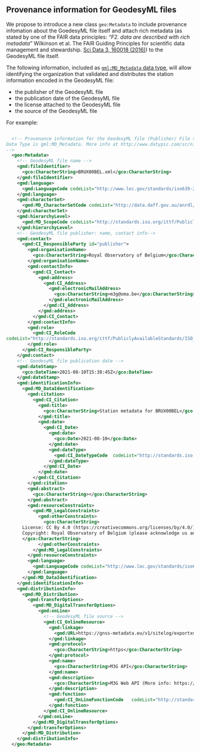 ## Provenance information for GeodesyML files

We propose to introduce a new class `geo:Metadata` to include provenance infomation about the GoedesyML file itself 
and attach rich metadata (as stated by one of the FAIR data principles: *“F2. data are described with rich metadata”* 
Wilkinson et al. The FAIR Guiding Principles for scientific data management and stewardship. [Sci Data 3, 160018 (2016)](https://www.nature.com/articles/sdata201618)) 
to the GeodesyML file itself. 

The following information, included as [`gml:MD_Metadata` data type](http://www.datypic.com/sc/niem21/e-gmd_MD_Metadata.html), will allow identifying the organization that validated and distributes the station information encoded in the GeodesyML file:

- the publisher of the GeodesyML file
- the publication date of the GeodesyML file
- the license attached to the GeodesyML file
- the source of the GeodesyML file

For example:

```xml

  <!-- Provenance information for the GeodesyML file (Publisher/ File source/ Publication date/ xml creation date/ Contact/ Legal constraints to use the metadata file)
Data Type is gml:MD_Metadata. More info at http://www.datypic.com/sc/niem21/e-gmd_MD_Metadata.html
-->
  <geo:Metadata>
    <!-- GeodesyML file name -->
    <gmd:fileIdentifier>
      <gco:CharacterString>BRUX00BEL.xml</gco:CharacterString>
    </gmd:fileIdentifier>
    <gmd:language>
      <gmd:LanguageCode codeList="http://www.loc.gov/standards/iso639-2/" codeListValue="eng"/>
    </gmd:language>
    <gmd:characterSet>
      <gmd:MD_CharacterSetCode codeList="http://data.daff.gov.au/anrdl/resources/codeList/codeList20120313.xml#MD_CharacterSetCode" codeListValue="utf8">utf8</gmd:MD_CharacterSetCode>
    </gmd:characterSet>
    <gmd:hierarchyLevel>
      <gmd:MD_ScopeCode codeList="http://standards.iso.org/ittf/PubliclyAvailableStandards/ISO_19139_Schemas/resources/Codelist/ML_gmxCodelists.xml#MD_ScopeCode" codeListValue="service"/>
    </gmd:hierarchyLevel>
    <!-- GeodesyML file publisher: name, contact info-->
    <gmd:contact>
      <gmd:CI_ResponsibleParty id="publisher">
        <gmd:organisationName>
          <gco:CharacterString>Royal Observatory of Belgium</gco:CharacterString>
        </gmd:organisationName>
        <gmd:contactInfo>
          <gmd:CI_Contact>
            <gmd:address>
              <gmd:CI_Address>
                <gmd:electronicMailAddress>
                  <gco:CharacterString>m3g@oma.be</gco:CharacterString>
                </gmd:electronicMailAddress>
              </gmd:CI_Address>
            </gmd:address>
          </gmd:CI_Contact>
        </gmd:contactInfo>
        <gmd:role>
          <gmd:CI_RoleCode
codeList="http://standards.iso.org/ittf/PubliclyAvailableStandards/ISO_19139_Schemas/resources/Codelist/ML_gmxCodelists.xml#CI_RoleCode" codeListValue="custodian"/>
        </gmd:role>
      </gmd:CI_ResponsibleParty>
    </gmd:contact>
    <!-- GeodesyML file publication date -->
    <gmd:dateStamp>
      <gco:DateTime>2021-08-10T15:38:45Z</gco:DateTime>
    </gmd:dateStamp>
    <gmd:identificationInfo>
      <gmd:MD_DataIdentification>
        <gmd:citation>
          <gmd:CI_Citation>
            <gmd:title>
              <gco:CharacterString>Station metadata for BRUX00BEL</gco:CharacterString>
            </gmd:title>
            <gmd:date>
              <gmd:CI_Date>
                <gmd:date>
                  <gco:Date>2021-08-10</gco:Date>
                </gmd:date>
                <gmd:dateType>
                  <gmd:CI_DateTypeCode  codeList="http://standards.iso.org/ittf/PubliclyAvailableStandards/ISO_19139_Schemas/resources/Codelist/ML_gmxCodelists.xml#CI_DateTypeCode" codeListValue="publication"/>
                </gmd:dateType>
              </gmd:CI_Date>
            </gmd:date>
          </gmd:CI_Citation>
        </gmd:citation>
        <gmd:abstract>
          <gco:CharacterString></gco:CharacterString>
        </gmd:abstract>
        <gmd:resourceConstraints>
          <gmd:MD_LegalConstraints>
            <gmd:otherConstraints>
              <gco:CharacterString>
      License: CC By 4.0 (https://creativecommons.org/licenses/by/4.0/)
      Copyright: Royal Observatory of Belgium (please acknowledge us and/or cite doi:10.24414/ROB-GNSS-M3G)
      </gco:CharacterString>
            </gmd:otherConstraints>
          </gmd:MD_LegalConstraints>
        </gmd:resourceConstraints>
        <gmd:language>
          <gmd:LanguageCode codeList="http://www.loc.gov/standards/iso639-2/" codeListValue="eng"/>
        </gmd:language>
      </gmd:MD_DataIdentification>
    </gmd:identificationInfo>
    <gmd:distributionInfo>
      <gmd:MD_Distribution>
        <gmd:transferOptions>
          <gmd:MD_DigitalTransferOptions>
            <gmd:onLine>
              <!-- GeodesyML file source -->
              <gmd:CI_OnlineResource>
                <gmd:linkage>
                  <gmd:URL>https://gnss-metadata.eu/v1/sitelog/exportxml?id=BRUX00BEL</gmd:URL>
                </gmd:linkage>
                <gmd:protocol>
                  <gco:CharacterString>https</gco:CharacterString>
                </gmd:protocol>
                <gmd:name>
                  <gco:CharacterString>M3G API</gco:CharacterString>
                </gmd:name>
                <gmd:description>
                  <gco:CharacterString>M3G Web API (More info: https://gnss-metadata.eu/site/api-docs)</gco:CharacterString>
                </gmd:description>
                <gmd:function>
                  <gmd:CI_OnLineFunctionCode   codeList="http://standards.iso.org/ittf/PubliclyAvailableStandards/ISO_19139_Schemas/resources/codelist/ML_gmxCodelists.xml#CI_OnLineFunctionCode" codeListValue="download">download</gmd:CI_OnLineFunctionCode>
                </gmd:function>
              </gmd:CI_OnlineResource>
            </gmd:onLine>
          </gmd:MD_DigitalTransferOptions>
        </gmd:transferOptions>
      </gmd:MD_Distribution>
    </gmd:distributionInfo>
  </geo:Metadata>
  ```
